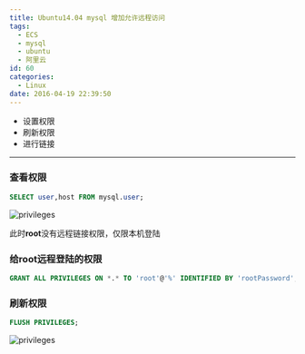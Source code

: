 ```yaml
---
title: Ubuntu14.04 mysql 增加允许远程访问
tags:
  - ECS
  - mysql
  - ubuntu
  - 阿里云
id: 60
categories:
  - Linux
date: 2016-04-19 22:39:50
---
```


+ 设置权限
+ 刷新权限
+ 进行链接

<!--more-->

---

### 查看权限
```sql
SELECT user,host FROM mysql.user;
```
![privileges](/images/2016/08/mysqlShowPrivilegesOfUser.png)

此时**root**没有远程链接权限，仅限本机登陆

### 给**root**远程登陆的权限

```sql
GRANT ALL PRIVILEGES ON *.* TO 'root'@'%' IDENTIFIED BY 'rootPassword';
```

### 刷新权限

```sql
FLUSH PRIVILEGES;
```

![privileges](/images/2016/08/mySql@Privileges.png)
